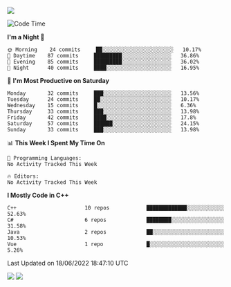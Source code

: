 ![](https://komarev.com/ghpvc/?username=lilpidgey&color=red)
<!--START_SECTION:waka-->
![Code Time](http://img.shields.io/badge/Code%20Time-0%20secs-blue)

**I'm a Night 🦉** 

```text
🌞 Morning    24 commits     ██░░░░░░░░░░░░░░░░░░░░░░░   10.17% 
🌆 Daytime    87 commits     █████████░░░░░░░░░░░░░░░░   36.86% 
🌃 Evening    85 commits     █████████░░░░░░░░░░░░░░░░   36.02% 
🌙 Night      40 commits     ████░░░░░░░░░░░░░░░░░░░░░   16.95%

```
📅 **I'm Most Productive on Saturday** 

```text
Monday       32 commits     ███░░░░░░░░░░░░░░░░░░░░░░   13.56% 
Tuesday      24 commits     ██░░░░░░░░░░░░░░░░░░░░░░░   10.17% 
Wednesday    15 commits     █░░░░░░░░░░░░░░░░░░░░░░░░   6.36% 
Thursday     33 commits     ███░░░░░░░░░░░░░░░░░░░░░░   13.98% 
Friday       42 commits     ████░░░░░░░░░░░░░░░░░░░░░   17.8% 
Saturday     57 commits     ██████░░░░░░░░░░░░░░░░░░░   24.15% 
Sunday       33 commits     ███░░░░░░░░░░░░░░░░░░░░░░   13.98%

```


📊 **This Week I Spent My Time On** 

```text
💬 Programming Languages: 
No Activity Tracked This Week

🔥 Editors: 
No Activity Tracked This Week

```

**I Mostly Code in C++** 

```text
C++                      10 repos            █████████████░░░░░░░░░░░░   52.63% 
C#                       6 repos             ████████░░░░░░░░░░░░░░░░░   31.58% 
Java                     2 repos             ██░░░░░░░░░░░░░░░░░░░░░░░   10.53% 
Vue                      1 repo              █░░░░░░░░░░░░░░░░░░░░░░░░   5.26%

```



 Last Updated on 18/06/2022 18:47:10 UTC
<!--END_SECTION:waka-->
![](https://hit.yhype.me/github/profile?user_id=42968544)
![](https://komarev.com/ghpvc/?lilpidgey)

